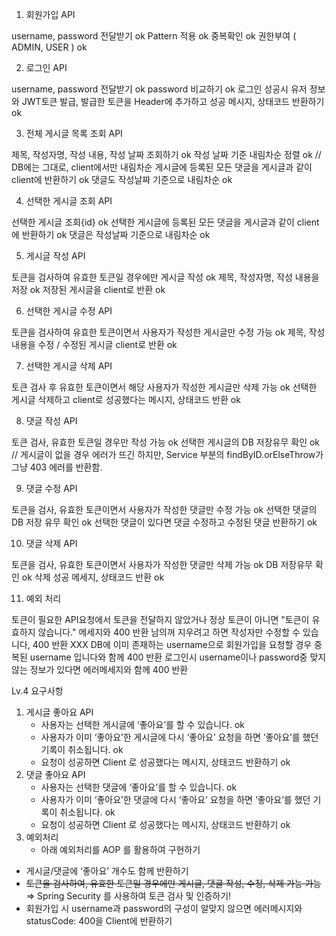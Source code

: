 1. 회원가입 API

username, password 전달받기 ok
Pattern 적용 ok
중복확인 ok
권한부여 ( ADMIN, USER ) ok

2. 로그인 API

username, password 전달받기 ok
password 비교하기 ok
로그인 성공시 유저 정보와 JWT토큰 발급, 발급한 토큰을 Header에 추가하고 성공 메시지, 상태코드 반환하기 ok

3. 전체 게시글 목록 조회 API

제목, 작성자명, 작성 내용, 작성 날짜 조회하기 ok
작성 날짜 기준 내림차순 정렬 ok // DB에는 그대로, client에서만 내림차순
게시글에 등록된 모든 댓글을 게시글과 같이 client에 반환하기 ok
댓글도 작성날짜 기준으로 내림차순 ok

4. 선택한 게시글 조회 API

선택한 게시글 조회{id} ok
선택한 게시글에 등록된 모든 댓글을 게시글과 같이 client에 반환하기 ok
댓글은 작성날짜 기준으로 내림차순 ok

5. 게시글 작성 API

토큰을 검사하여 유효한 토큰일 경우에만 게시글 작성 ok
제목, 작성자명, 작성 내용을 저장 ok
저장된 게시글을 client로 반환 ok

6. 선택한 게시글 수정 API

토큰을 검사하여 유효한 토큰이면서 사용자가 작성한 게시글만 수정 가능 ok
제목, 작성 내용을 수정 / 수정된 게시글 client로 반환 ok

7. 선택한 게시글 삭제 API

토큰 검사 후 유효한 토큰이면서 해당 사용자가 작성한 게시글만 삭제 가능 ok
선택한 게시글 삭제하고 client로 성공했다는 메시지, 상태코드 반환 ok

8. 댓글 작성 API

토큰 검사, 유효한 토큰일 경우만 작성 가능 ok
선택한 게시글의 DB 저장유무 확인 ok // 게시글이 없을 경우 에러가 뜨긴 하지만, Service 부분의 findByID.orElseThrow가 그냥 403 에러를 반환함.

9. 댓글 수정 API

토큰을 검사, 유효한 토큰이면서 사용자가 작성한 댓글만 수정 가능 ok
선택한 댓글의 DB 저장 유무 확인 ok
선택한 댓글이 있다면 댓글 수정하고 수정된 댓글 반환하기 ok

10. 댓글 삭제 API

토큰을 검사, 유효한 토큰이면서 사용자가 작성한 댓글만 삭제 가능 ok
DB 저장유무 확인 ok
삭제 성공 메세지, 상태코드 반환 ok

11. 예외 처리

토큰이 필요한 API요청에서 토큰을 전달하지 않았거나 정상 토큰이 아니면 "토큰이 유효하지 않습니다." 메세지와 400 반환 
남의꺼 지우려고 하면 작성자만 수정할 수 있습니다, 400 반환 XXX
DB에 이미 존재하는 username으로 회원가입을 요청할 경우 중복된 username 입니다와 함께 400 반환
로그인시 username이나 password중 맞지 않는 정보가 있다면 에러메세지와 함께 400 반환


Lv.4 요구사항

1. 게시글 좋아요 API
    - 사용자는 선택한 게시글에 ‘좋아요’를 할 수 있습니다. ok
    - 사용자가 이미 ‘좋아요’한 게시글에 다시 ‘좋아요’ 요청을 하면 ‘좋아요’를 했던 기록이 취소됩니다. ok
    - 요청이 성공하면 Client 로 성공했다는 메시지, 상태코드 반환하기 ok
2. 댓글 좋아요 API
    - 사용자는 선택한 댓글에 ‘좋아요’를 할 수 있습니다. ok
    - 사용자가 이미 ‘좋아요’한 댓글에 다시 ‘좋아요’ 요청을 하면 ‘좋아요’를 했던 기록이 취소됩니다. ok
    - 요청이 성공하면 Client 로 성공했다는 메시지, 상태코드 반환하기 ok
3. 예외처리
    - 아래 예외처리를 AOP 를 활용하여 구현하기

- 게시글/댓글에 ‘좋아요’ 개수도 함께 반환하기
- ~~토큰을 검사하여, 유효한 토큰일 경우에만 게시글, 댓글 작성, 수정, 삭제 가능 가능~~  ⇒ Spring Security 를 사용하여 토큰 검사 및 인증하기!
- 회원가입 시 username과 password의 구성이 알맞지 않으면 에러메시지와 statusCode: 400을 Client에 반환하기